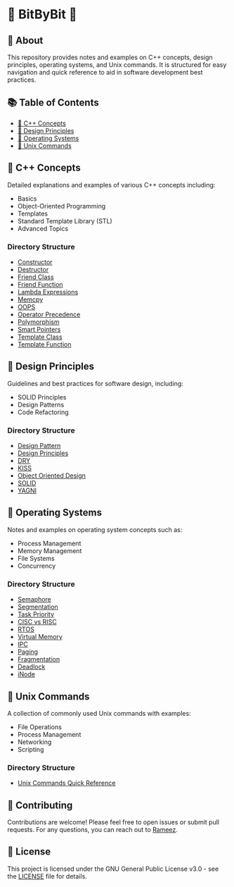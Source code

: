 # 🌟 BitByBit 🌟
## 📖 About

This repository provides notes and examples on C++ concepts, design principles, operating systems, and Unix commands. It is structured for easy navigation and quick reference to aid in software development best practices.

## 📚 Table of Contents

- [🔷 C++ Concepts](#c-concepts)
- [🔶 Design Principles](#design-principles)
- [🔷 Operating Systems](#operating-systems)
- [🔶 Unix Commands](#unix-commands)

## 🔷 C++ Concepts

Detailed explanations and examples of various C++ concepts including:

- Basics
- Object-Oriented Programming
- Templates
- Standard Template Library (STL)
- Advanced Topics

### Directory Structure

- [Constructor](C++/Constructor/)
- [Destructor](C++/Destructor/)
- [Friend Class](C++/Friend%20Class/)
- [Friend Function](C++/Friend%20Function/)
- [Lambda Expressions](C++/Lambda%20Expressions/)
- [Memcpy](C++/Memcpy/)
- [OOPS](C++/OOPS/)
- [Operator Precedence](C++/Operator%20Precedence/)
- [Polymorphism](C++/Polymorphism/)
- [Smart Pointers](C++/Smart%20Pointers/)
- [Template Class](C++/Template%20Class/)
- [Template Function](C++/Template%20Function/)

## 🔶 Design Principles

Guidelines and best practices for software design, including:

- SOLID Principles
- Design Patterns
- Code Refactoring

### Directory Structure

- [Design Pattern](DESIGN/Design%20Pattern/)
- [Design Principles](DESIGN/Design%20Principles/)
- [DRY](DESIGN/DRY/)
- [KISS](DESIGN/KISS/)
- [Object Oriented Design](DESIGN/Object%20Oriented%20Design/)
- [SOLID](DESIGN/SOLID/)
- [YAGNI](DESIGN/YAGNI/)

## 🔷 Operating Systems

Notes and examples on operating system concepts such as:

- Process Management
- Memory Management
- File Systems
- Concurrency

### Directory Structure

- [Semaphore](OS/Semaphore/)
- [Segmentation](OS/Segmentation/)
- [Task Priority](OS/Task%20Priority/)
- [CISC vs RISC](OS/CISCvsRISC/)
- [RTOS](OS/RTOS/)
- [Virtual Memory](OS/Virtual%20Memory/)
- [IPC](OS/IPC/)
- [Paging](OS/Paging/)
- [Fragmentation](OS/Fragmentation/)
- [Deadlock](OS/Deadlock/)
- [iNode](OS/iNode/)

## 🔶 Unix Commands

A collection of commonly used Unix commands with examples:

- File Operations
- Process Management
- Networking
- Scripting

### Directory Structure

- [Unix Commands Quick Reference](Unix%20Commands%20Quick%20Reference/)

## 🤝 Contributing

Contributions are welcome! Please feel free to open issues or submit pull requests. For any questions, you can reach out to [Rameez](mailto:rameezrz25@gmail.com).

## 📜 License

This project is licensed under the GNU General Public License v3.0 - see the [LICENSE](LICENSE) file for details.
